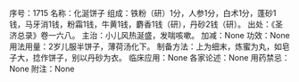 序号：1715
名称：化涎饼子
组成：铁粉（研）1分，人参1分，白术1分，蓬砂1钱，马牙消1钱，粉霜1钱，牛黄1钱，麝香1钱（研），丹砂2钱（研）。
出处：《圣济总录》卷一六八。
主治：小儿风热涎盛，发喘咳嗽。
加减：None
功效：None
用法用量：2岁儿服半饼子，薄荷汤化下。
制备方法：上为细末，炼蜜为丸，如皂子大，捻作饼子，别以丹砂为衣。
临床应用：None
各家论述：None
用药禁忌：None
附注：None
